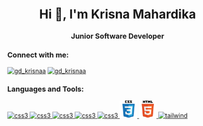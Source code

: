 <h1 align="center">Hi 👋, I'm Krisna Mahardika</h1>
<h3 align="center">Junior Software Developer</h3>

<h3 align="left">Connect with me:</h3>
<p align="left">
<a href="https://instagram.com/gd_krisnaa" target="blank"><img align="center" src="https://raw.githubusercontent.com/rahuldkjain/github-profile-readme-generator/master/src/images/icons/Social/instagram.svg" alt="gd_krisnaa" height="30" width="40" /></a>
<a href="www.linkedin.com/in/krisna-mahardika" target="blank"><img align="center" src="https://content.linkedin.com/content/dam/me/business/en-us/amp/xbu/linkedin-revised-brand-guidelines/downloads/fg/brandg-business-in-logo-dsk-v03.png/jcr:content/renditions/brandg-business-in-logo-dsk-v03-2x.png" alt="gd_krisnaa" height="30" width="40" /></a>
</p>

<h3 align="left">Languages and Tools:</h3>
<p align="left"> <a href="" target="_blank" rel="noreferrer"> <img src="https://www.php.net//images/logos/new-php-logo.svg" alt="css3" width="40" height="40"/> </a> 
  <a href="" target="_blank" rel="noreferrer"> <img src="https://www.logo.wine/a/logo/Laravel/Laravel-Logo.wine.svg" alt="css3" width="60" height="60"/> </a> 
  <a href="" target="_blank" rel="noreferrer"> <img src="https://s3.dualstack.us-east-2.amazonaws.com/pythondotorg-assets/media/community/logos/python-logo-only.png" alt="css3" width="40" height="40"/> </a>
  <a href="" target="_blank" rel="noreferrer"> <img src="https://cdn-icons-png.flaticon.com/128/226/226777.png" alt="css3" width="40" height="40"/> </a>
  <a href="" target="_blank" rel="noreferrer"> <img src="https://upload.wikimedia.org/wikipedia/commons/c/c6/Dart_logo.png" alt="css3" width="40" height="40"/> </a>
  <a href="" target="_blank" rel="noreferrer"> <img src="https://raw.githubusercontent.com/devicons/devicon/master/icons/css3/css3-original-wordmark.svg" alt="css3" width="40" height="40"/> </a>
  <a href="https:" target="_blank" rel="noreferrer"> <img src="https://raw.githubusercontent.com/devicons/devicon/master/icons/html5/html5-original-wordmark.svg" alt="html5" width="40" height="40"/> </a> 
  <a href="https:" target="_blank" rel="noreferrer"> <img src="https://www.vectorlogo.zone/logos/tailwindcss/tailwindcss-icon.svg" alt="tailwind" width="40" height="40"/> </a> </p>

